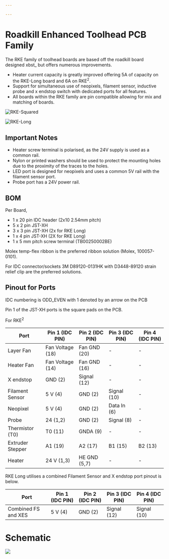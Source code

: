 ```yaml
---

---
```


# Roadkill Enhanced Toolhead PCB Family

The RKE family of toolhead boards are based off the roadkill board designed xbst_ but offers numerous improvements.

* Heater current capacity is greatly improved offering 5A of capacity on the RKE-Long board and 6A on RKE<sup>2</sup>. 
* Support for simultaneous use of neopixels, filament sensor, inductive probe and x endstop switch with dedicated ports for all features.
* All boards within the RKE family are pin compatible allowing for mix and matching of boards.

![RKE-Squared](Images/RKE2.jpg)

![RKE-Long](Images/RKE-Long.jpg)

 

## Important Notes

* Heater screw terminal is polarised, as the 24V supply is used as a common rail.
* Nylon or printed washers should be used to protect the mounting holes due to the proximity of the traces to the holes.
* LED port is designed for neopixels and uses a common 5V rail with the filament sensor port.
* Probe port has a 24V power rail.

## BOM

Per Board,

* 1 x 20 pin IDC header (2x10 2.54mm pitch)
* 5 x 2 pin JST-XH
* 3 x 3 pin JST-XH (2x for RKE Long)
* 1 x 4 pin JST-XH (2X for RKE Long)
* 1 x 5 mm pitch screw terminal (TB00250002BE)

Molex temp-flex ribbon is the preferred ribbon solution (Molex, 100057-0101).

For IDC connector/sockets 3M D89120-0131HK with D3448-89120 strain relief clip are the preferred solutions.

## Pinout for Ports

IDC numbering is ODD_EVEN with 1 denoted by an arrow on the PCB

Pin 1 of the JST-XH ports is the square pads on the PCB.

For RKE<sup>2</sup>

| Port             | Pin 1 (IDC PIN)  | Pin 2  (IDC PIN) | Pin 3  (IDC PIN) | Pin 4 (IDC PIN) |
| ---------------- | ---------------- | ---------------- | ---------------- | --------------- |
| Layer Fan        | Fan Voltage (18) | Fan GND (20)     | -                | -               |
| Heater Fan       | Fan Voltage (14) | Fan GND (16)     | -                | -               |
| X endstop        | GND (2)          | Signal (12)      | -                | -               |
| Filament Sensor  | 5 V (4)          | GND (2)          | Signal (10)      | -               |
| Neopixel         | 5 V (4)          | GND (2)          | Data In (6)      | -               |
| Probe            | 24 (1,2)         | GND (2)          | Signal (8)       | -               |
| Thermistor (T0)  | T0 (11)          | GNDA (9)         | -                | -               |
| Extruder Stepper | A1 (19)          | A2 (17)          | B1 (15)          | B2 (13)         |
| Heater           | 24 V (1,3)       | HE GND (5,7)     | -                | -               |

RKE Long utilises a combined Filament Sensor and X endstop port pinout is below.

| Port                | Pin 1 (IDC PIN) | Pin 2  (IDC PIN) | Pin 3  (IDC PIN) | Pin 4 (IDC PIN) |
| ------------------- | --------------- | ---------------- | ---------------- | --------------- |
| Combined FS and XES | 5 V (4)         | GND (2)          | Signal (12)      | Signal (10)     |

# Schematic

![](Images/Schematic.png)
